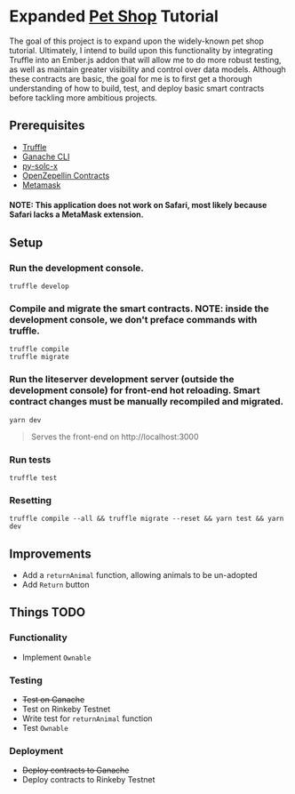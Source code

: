 # Expanded [Pet Shop](https://www.trufflesuite.com/boxes/pet-shop) Tutorial

The goal of this project is to expand upon the widely-known pet shop tutorial.  Ultimately, I intend to build upon this functionality by integrating Truffle into an Ember.js addon that will allow me to do more robust testing, as well as maintain greater visibility and control over data models.  Although these contracts are basic, the goal for me is to first get a thorough understanding of how to build, test, and deploy basic smart contracts before tackling more ambitious projects.

## Prerequisites

- [Truffle](https://www.trufflesuite.com)
- [Ganache CLI](https://github.com/trufflesuite/ganache-cli)
- [py-solc-x](https://pypi.org/project/py-solc-x/)
- [OpenZepellin Contracts](https://github.com/OpenZeppelin/openzeppelin-contracts)
- [Metamask](https://metamask.io)

#### NOTE: This application does not work on Safari, most likely because Safari lacks a MetaMask extension.

## Setup

### Run the development console.

    truffle develop

### Compile and migrate the smart contracts. NOTE: inside the development console, we don't preface commands with truffle.

    truffle compile
    truffle migrate

### Run the liteserver development server (outside the development console) for front-end hot reloading. Smart contract changes must be manually recompiled and migrated.

    yarn dev

> Serves the front-end on http://localhost:3000

### Run tests

    truffle test

### Resetting

    truffle compile --all && truffle migrate --reset && yarn test && yarn dev

## Improvements

- Add a `returnAnimal` function, allowing animals to be un-adopted
- Add `Return` button
## Things TODO

### Functionality

- Implement `Ownable`
### Testing

- ~~Test on Ganache~~
- Test on Rinkeby Testnet
- Write test for `returnAnimal` function
- Test `Ownable`

### Deployment

- ~~Deploy contracts to Ganache~~
- Deploy contracts to Rinkeby Testnet
